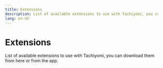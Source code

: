 ```yaml
---
title: Extensions
description: List of available extensions to use with Tachiyomi, you can download them from here or from the app.
lang: en-US
---
```


# Extensions

List of available extensions to use with Tachiyomi, you can download them from here or from the app.

<ExtensionsWrapper/>
